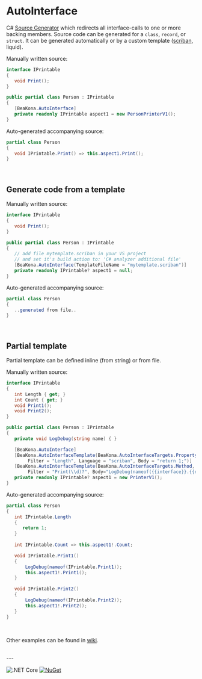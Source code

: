 # AutoInterface

C# [Source Generator](https://github.com/dotnet/roslyn/blob/master/docs/features/source-generators.md) which redirects all interface-calls to one or more backing members. Source code can be generated for a `class`, `record`, or `struct`. It can be generated automatically or by a custom template ([scriban](https://github.com/scriban/scriban), liquid).
<br>

Manually written source:

```csharp
interface IPrintable
{
   void Print();
}

public partial class Person : IPrintable
{
   [BeaKona.AutoInterface]
   private readonly IPrintable aspect1 = new PersonPrinterV1();
}
```

Auto-generated accompanying source:

```csharp
partial class Person
{
   void IPrintable.Print() => this.aspect1.Print();
}
```
<br>

## Generate code from a template

Manually written source:

```csharp
interface IPrintable
{
   void Print();
}

public partial class Person : IPrintable
{
   // add file mytemplate.scriban in your VS project
   // and set it's build action to: 'C# analyzer additional file'
   [BeaKona.AutoInterface(TemplateFileName = "mytemplate.scriban")]
   private readonly IPrintable? aspect1 = null;
}
```

Auto-generated accompanying source:

```csharp
partial class Person
{
   ..generated from file..
}
```
<br>

## Partial template

Partial template can be defined inline (from string) or from file.

Manually written source:

```csharp
interface IPrintable
{
   int Length { get; }
   int Count { get; }
   void Print1();
   void Print2();
}

public partial class Person : IPrintable
{
   private void LogDebug(string name) { }

   [BeaKona.AutoInterface]
   [BeaKona.AutoInterfaceTemplate(BeaKona.AutoInterfaceTargets.PropertyGetter,
        Filter = "Length", Language = "scriban", Body = "return 1;")]
   [BeaKona.AutoInterfaceTemplate(BeaKona.AutoInterfaceTargets.Method,
        Filter = "Print(\\d)?", Body="LogDebug(nameof({{interface}}.{{name}})); {{expression}};")]
   private readonly IPrintable? aspect1 = new PrinterV1();
}
```

Auto-generated accompanying source:

```csharp
partial class Person
{
   int IPrintable.Length
   {
      return 1;
   }
   
   int IPrintable.Count => this.aspect1!.Count;

   void IPrintable.Print1()
   {
       LogDebug(nameof(IPrintable.Print1));
       this.aspect1!.Print1();
   }

   void IPrintable.Print2()
   {
       LogDebug(nameof(IPrintable.Print2));
       this.aspect1!.Print2();
   }
}
```

<br>

Other examples can be found in [wiki](https://github.com/beakona/AutoInterface/wiki/Examples).

<br>
---

![.NET Core](https://github.com/beakona/AutoInterface/workflows/.NET%20Core/badge.svg)
[![NuGet](https://img.shields.io/nuget/v/BeaKona.AutoInterfaceGenerator)](https://www.nuget.org/packages/BeaKona.AutoInterfaceGenerator)

